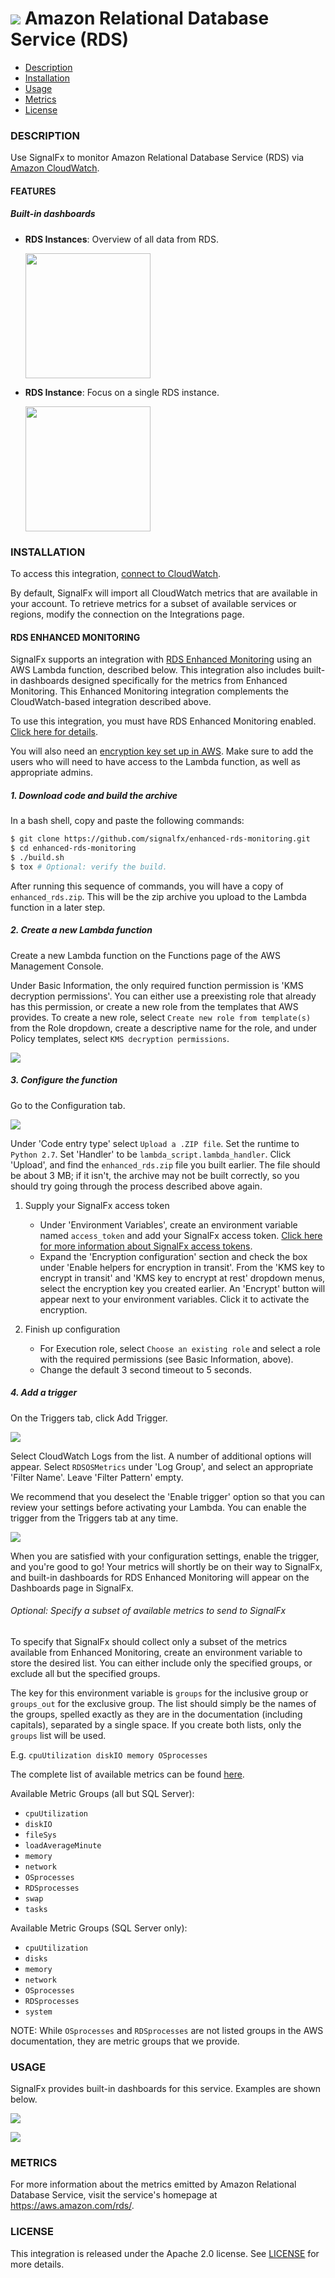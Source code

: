 # ![](./img/integration_awsrds.png) Amazon Relational Database Service (RDS)

- [Description](#description)
- [Installation](#installation)
- [Usage](#usage)
- [Metrics](#metrics)
- [License](#license)

### DESCRIPTION

Use SignalFx to monitor Amazon Relational Database Service (RDS) via [Amazon CloudWatch](https://github.com/signalfx/integrations/tree/master/aws)[](sfx_link:aws).

#### FEATURES

##### Built-in dashboards

- **RDS Instances**: Overview of all data from RDS.

  [<img src='./img/dashboard_rds_instances.png' width=200px>](./img/dashboard_rds_instances.png)

- **RDS Instance**: Focus on a single RDS instance.

  [<img src='./img/dashboard_rds_instance.png' width=200px>](./img/dashboard_rds_instance.png)

### INSTALLATION

To access this integration, [connect to CloudWatch](https://github.com/signalfx/integrations/tree/master/aws)[](sfx_link:aws).

By default, SignalFx will import all CloudWatch metrics that are available in your account. To retrieve metrics for a subset of available services or regions, modify the connection on the Integrations page.

#### RDS ENHANCED MONITORING

SignalFx supports an integration with [RDS Enhanced Monitoring](http://docs.aws.amazon.com/AmazonRDS/latest/UserGuide/USER_Monitoring.OS.html) using an AWS Lambda function, described below. This integration also includes built-in dashboards designed specifically for the metrics from Enhanced Monitoring. This Enhanced Monitoring integration complements the CloudWatch-based integration described above.  

To use this integration, you must have RDS Enhanced Monitoring enabled. [Click here for details](http://docs.aws.amazon.com/AmazonRDS/latest/UserGuide/USER_Monitoring.OS.html).

You will also need an [encryption key set up in AWS](http://docs.aws.amazon.com/kms/latest/developerguide/create-keys.html). Make sure to add the users who will need to have access to the Lambda function, as well as appropriate admins.

##### 1. Download code and build the archive

In a bash shell, copy and paste the following commands:

```sh
$ git clone https://github.com/signalfx/enhanced-rds-monitoring.git
$ cd enhanced-rds-monitoring
$ ./build.sh
$ tox # Optional: verify the build.
```

After running this sequence of commands, you will have a copy of `enhanced_rds.zip`. This will be the zip archive you upload to the Lambda function in a later step.

##### 2. Create a new Lambda function

Create a new Lambda function on the Functions page of the AWS Management Console.

Under Basic Information, the only required function permission is 'KMS decryption permissions'. You can either use a preexisting role that already has this permission, or create a new role from the templates that AWS provides. To create a new role, select `Create new role from template(s)` from the Role dropdown, create a descriptive name for the role, and under Policy templates, select `KMS decryption permissions`.

![](./img/function-name-and-role.png)

##### 3. Configure the function

Go to the Configuration tab.

![](./img/lambda-configuration.png)

Under 'Code entry type' select `Upload a .ZIP file`. Set the runtime to `Python 2.7`. Set 'Handler' to be `lambda_script.lambda_handler`. Click 'Upload', and find the `enhanced_rds.zip` file you built earlier. The file should be about 3 MB; if it isn't, the archive may not be built correctly, so you should try going through the process described above again.

1. Supply your SignalFx access token
    - Under 'Environment Variables', create an environment variable named `access_token` and add your SignalFx access token. [Click here for more information about SignalFx access tokens](https://docs.signalfx.com/en/latest/admin-guide/tokens.html#managing-access-tokens).
    - Expand the 'Encryption configuration' section and check the box under 'Enable helpers for encryption in transit'. From the 'KMS key to encrypt in transit' and 'KMS key to encrypt at rest' dropdown menus, select the encryption key you created earlier. An 'Encrypt' button will appear next to your environment variables. Click it to activate the encryption.

2. Finish up configuration
    - For Execution role, select `Choose an existing role` and select a role with the required permissions (see Basic Information, above).
    - Change the default 3 second timeout to 5 seconds.

##### 4. Add a trigger

On the Triggers tab, click Add Trigger.

![](./img/trigger-before.png)

Select CloudWatch Logs from the list. A number of additional options will appear. Select `RDSOSMetrics` under 'Log Group', and select an appropriate 'Filter Name'. Leave 'Filter Pattern' empty.

We recommend that you deselect the 'Enable trigger' option so that you can review your settings before activating your Lambda. You can enable the trigger from the Triggers tab at any time.

![](./img/trigger-after.png)

When you are satisfied with your configuration settings, enable the trigger, and you're good to go! Your metrics will shortly be on their way to SignalFx, and built-in dashboards for RDS Enhanced Monitoring will appear on the Dashboards page in SignalFx.

###### Optional: Specify a subset of available metrics to send to SignalFx
To specify that SignalFx should collect only a subset of the metrics available from Enhanced Monitoring, create an environment variable to store the desired list. You can either include only the specified groups, or exclude all but the specified groups.

The key for this environment variable is `groups` for the inclusive group or `groups_out` for the exclusive group. The list should simply be the names of the groups, spelled exactly as they are in the documentation (including capitals), separated by a single space. If you create both lists, only the `groups` list will be used.

E.g.
`cpuUtilization diskIO memory OSprocesses`

The complete list of available metrics can be found [here](http://docs.aws.amazon.com/AmazonRDS/latest/UserGuide/USER_Monitoring.OS.html).

Available Metric Groups (all but SQL Server):

- `cpuUtilization`
- `diskIO`
- `fileSys`
- `loadAverageMinute`
- `memory`
- `network`
- `OSprocesses`
- `RDSprocesses`
- `swap`
- `tasks`

Available Metric Groups (SQL Server only):

- `cpuUtilization`
- `disks`
- `memory`
- `network`
- `OSprocesses`
- `RDSprocesses`
- `system`

NOTE: While `OSprocesses` and `RDSprocesses` are not listed groups in the AWS documentation, they are metric groups that we provide.

### USAGE

SignalFx provides built-in dashboards for this service. Examples are shown below.

![](./img/dashboard_rds_instances.png)

![](./img/dashboard_rds_instance.png)

### METRICS

For more information about the metrics emitted by Amazon Relational Database Service, visit the service's homepage at https://aws.amazon.com/rds/.

### LICENSE

This integration is released under the Apache 2.0 license. See [LICENSE](./LICENSE) for more details.
